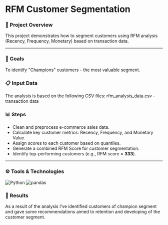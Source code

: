 # RFM Customer Segmentation 

### 📌 Project Overview
This project demonstrates how to segment customers using RFM analysis (Recency, Frequency, Monetary) based on transaction data.

---

### 📌 Goals
To identify "Champions" customers - the most valuable segment.

### 📋 Input Data
The analysis is based on the following CSV files:
rfm_analysis_data.csv - transaction data


### 📊 Steps
- Clean and preprocess e-commerce sales data.
- Calculate key customer metrics: Recency, Frequency, and Monetary Value.
- Assign scores to each customer based on quantiles.
- Generate a combined RFM Score for customer segmentation.
- Identify top-performing customers (e.g., RFM score = **333**).

---

### ⚙️ Tools & Technologies

![Python](https://img.shields.io/badge/Python-3776AB?style=for-the-badge&logo=python&logoColor=white)
![pandas](https://img.shields.io/badge/Pandas-150458?style=for-the-badge&logo=pandas&logoColor=white)



### 📝 Results
 As a result of the analysis I've identified customers of champion segment and gave some recommendations aimed to retention and developing of the customer segment.

